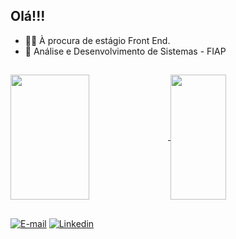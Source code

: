 ## Olá!!!

- 👩‍💻 À procura de estágio Front End. 
- 📖 Análise e Desenvolvimento de Sistemas - FIAP  

##
<a href="https://github.com/BelAraujj/github-readme-stats">
  <img height=200 width="50%" align="center" src="https://github-readme-stats.vercel.app/api?username=BelAraujj&show_icons=true&theme=dracula" />
</a>
<a href="https://github.com/BelAraujj/convoychat">
  <img height=200 width="42%" align="center" src="https://github-readme-stats.vercel.app/api/top-langs?username=BelAraujj&show_icons=true&theme=dracula&layout=compact&langs_count=8&card_width=200" />
</a>

##
[![E-mail](https://img.shields.io/badge/Gmail-D14836?style=for-the-badge&logo=gmail&logoColor=white)](mailto:geisebelsantos012@gmail.com)
[![Linkedin](	https://img.shields.io/badge/LinkedIn-0077B5?style=for-the-badge&logo=linkedin&logoColor=white)](https://www.linkedin.com/in/geisebel-araujo-3409b224b/)
